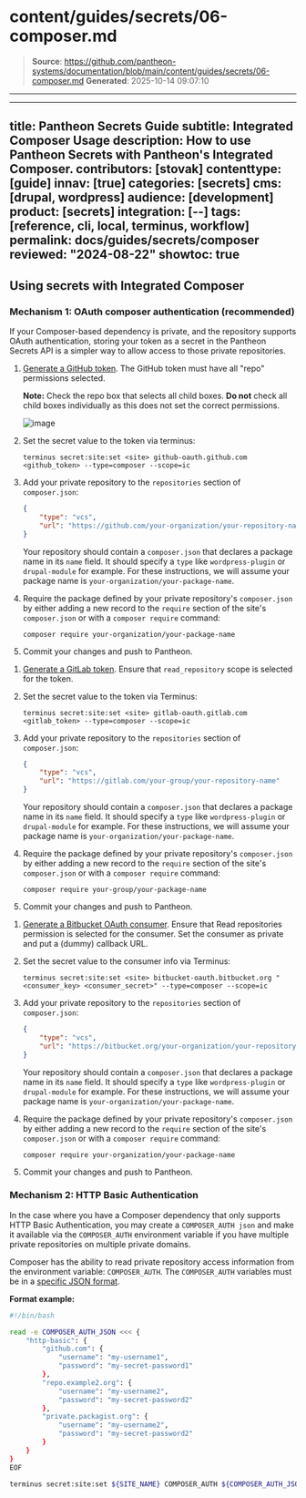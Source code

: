 # content/guides/secrets/06-composer.md

> **Source**: https://github.com/pantheon-systems/documentation/blob/main/content/guides/secrets/06-composer.md
> **Generated**: 2025-10-14 09:07:10

---

---
title: Pantheon Secrets Guide
subtitle: Integrated Composer Usage
description: How to use Pantheon Secrets with Pantheon's Integrated Composer.
contributors: [stovak]
contenttype: [guide]
innav: [true]
categories: [secrets]
cms: [drupal, wordpress]
audience: [development]
product: [secrets]
integration: [--]
tags: [reference, cli, local, terminus, workflow]
permalink: docs/guides/secrets/composer
reviewed: "2024-08-22"
showtoc: true
---

## Using secrets with Integrated Composer

### Mechanism 1: OAuth composer authentication (recommended)
If your Composer-based dependency is private, and the repository supports OAuth authentication, storing your token as a secret in the Pantheon Secrets API is a simpler way to allow access to those private repositories.

<TabList>

<Tab title="GitHub" id="github-setup" active={true}>

1. [Generate a GitHub token](https://docs.github.com/en/authentication/keeping-your-account-and-data-secure/creating-a-personal-access-token). The GitHub token must have all "repo" permissions selected.

    **Note:** Check the repo box that selects all child boxes. **Do not** check all child boxes individually as this does not set the correct permissions.

    ![image](https://user-images.githubusercontent.com/87093053/191616923-67732035-08aa-41c3-9a69-4d954ca02560.png)

1. Set the secret value to the token via terminus:

   ```bash{promptUser: user}
   terminus secret:site:set <site> github-oauth.github.com <github_token> --type=composer --scope=ic
   ```

1. Add your private repository to the `repositories` section of `composer.json`:

    ```json
    {
        "type": "vcs",
        "url": "https://github.com/your-organization/your-repository-name"
    }
    ```

    Your repository should contain a `composer.json` that declares a package name in its `name` field. It should specify a `type` like  `wordpress-plugin` or `drupal-module` for example. For these instructions, we will assume your package name is `your-organization/your-package-name`.

1. Require the package defined by your private repository's `composer.json` by either adding a new record to the `require` section of the site's `composer.json` or with a `composer require` command:

    ```bash{promptUser: user}
    composer require your-organization/your-package-name
    ```

1. Commit your changes and push to Pantheon.

</Tab>

<Tab title="GitLab" id="gitlab-setup">

1. [Generate a GitLab token](https://docs.gitlab.com/ee/user/profile/personal_access_tokens.html). Ensure that `read_repository` scope is selected for the token.

1. Set the secret value to the token via Terminus:

   ```bash{promptUser: user}
   terminus secret:site:set <site> gitlab-oauth.gitlab.com <gitlab_token> --type=composer --scope=ic
   ```

1. Add your private repository to the `repositories` section of `composer.json`:

    ```json
    {
        "type": "vcs",
        "url": "https://gitlab.com/your-group/your-repository-name"
    }
    ```

    Your repository should contain a `composer.json` that declares a package name in its `name` field. It should specify a `type` like  `wordpress-plugin` or `drupal-module` for example. For these instructions, we will assume your package name is `your-organization/your-package-name`.

1. Require the package defined by your private repository's `composer.json` by either adding a new record to the `require` section of the site's `composer.json` or with a `composer require` command:

    ```bash{promptUser: user}
    composer require your-group/your-package-name
    ```

1. Commit your changes and push to Pantheon.

</Tab>

<Tab title="Bitbucket" id="Bitbucket-setup">

1. [Generate a Bitbucket OAuth consumer](https://support.atlassian.com/bitbucket-cloud/docs/use-oauth-on-bitbucket-cloud/). Ensure that Read repositories permission is selected for the consumer. Set the consumer as private and put a (dummy) callback URL.

1. Set the secret value to the consumer info via Terminus:
   ```bash{promptUser: user}
   terminus secret:site:set <site> bitbucket-oauth.bitbucket.org "<consumer_key> <consumer_secret>" --type=composer --scope=ic
   ```

1. Add your private repository to the `repositories` section of `composer.json`:

    ```json
    {
        "type": "vcs",
        "url": "https://bitbucket.org/your-organization/your-repository-name"
    }
    ```

    Your repository should contain a `composer.json` that declares a package name in its `name` field. It should specify a `type` like  `wordpress-plugin` or `drupal-module` for example. For these instructions, we will assume your package name is `your-organization/your-package-name`.

1. Require the package defined by your private repository's `composer.json` by either adding a new record to the `require` section of the site's `composer.json` or with a `composer require` command:

    ```bash{promptUser: user}
    composer require your-organization/your-package-name
    ```

1. Commit your changes and push to Pantheon.

</Tab>

</TabList>

### Mechanism 2: HTTP Basic Authentication

In the case where you have a Composer dependency that only supports HTTP Basic Authentication, you may create a `COMPOSER_AUTH json` and make it available via the `COMPOSER_AUTH` environment variable if you have multiple private repositories on multiple private domains.

Composer has the ability to read private repository access information from the environment variable: `COMPOSER_AUTH`. The `COMPOSER_AUTH` variables must be in a [specific JSON format](https://getcomposer.org/doc/articles/authentication-for-private-packages.md#http-basic).

**Format example:**

```bash
#!/bin/bash

read -e COMPOSER_AUTH_JSON <<< {
    "http-basic": {
        "github.com": {
            "username": "my-username1",
            "password": "my-secret-password1"
        },
        "repo.example2.org": {
            "username": "my-username2",
            "password": "my-secret-password2"
        },
        "private.packagist.org": {
            "username": "my-username2",
            "password": "my-secret-password2"
        }
    }
}
EOF

terminus secret:site:set ${SITE_NAME} COMPOSER_AUTH ${COMPOSER_AUTH_JSON} --type=env --scope=ic
```
